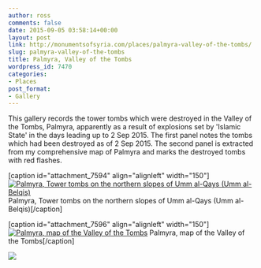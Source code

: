 ```yaml
---
author: ross
comments: false
date: 2015-09-05 03:58:14+00:00
layout: post
link: http://monumentsofsyria.com/places/palmyra-valley-of-the-tombs/
slug: palmyra-valley-of-the-tombs
title: Palmyra, Valley of the Tombs
wordpress_id: 7470
categories:
- Places
post_format:
- Gallery
---
```


This gallery records the tower tombs which were destroyed in the Valley of the Tombs, Palmyra, apparently as a result of explosions set by 'Islamic State' in the days leading up to 2 Sep 2015. The first panel notes the tombs which had been destroyed as of 2 Sep 2015. The second panel is extracted from my comprehensive map of Palmyra and marks the destroyed tombs with red flashes.

[caption id="attachment_7594" align="alignleft" width="150"][![Palmyra, Tower tombs on the northern slopes of Umm al-Qays (Umm al-Belqis)](http://monumentsofsyria.com/wp/wp-content/uploads/Um-al-Belqis-tombs-71-to-51-150x150.png)](http://monumentsofsyria.com/places/palmyra-valley-of-the-tombs/attachment/um-al-belqis-tombs-71-to-51/) Palmyra, Tower tombs on the northern slopes of Umm al-Qays (Umm al-Belqis)[/caption]















[caption id="attachment_7596" align="alignleft" width="150"][![Palmyra, map of the Valley of the Tombs](http://monumentsofsyria.com/wp/wp-content/uploads/Umm-al-Qays-tombs-grab-6-Sep-2015-150x150.jpg)](http://monumentsofsyria.com/places/palmyra-valley-of-the-tombs/attachment/umm-al-qays-tombs-grab-6-sep-2015/) Palmyra, map of the Valley of the Tombs[/caption]













![](http://monumentsofsyria.com/nextgen-attach_to_post/preview/id--7583)
